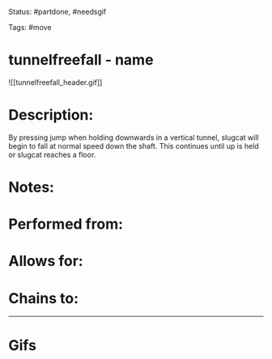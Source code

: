 Status: #partdone, #needsgif 

Tags: #move

# tunnelfreefall - name
![[tunnelfreefall_header.gif]]
# Description:
By pressing jump when holding downwards in a vertical tunnel, slugcat will begin to fall at normal speed down the shaft. This continues until up is held or slugcat reaches a floor.

# Notes:


# Performed from:


# Allows for:


# Chains to:


___
# Gifs
